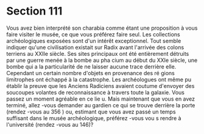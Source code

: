 # Section 111

Vous avez bien interprété son charabia comme étant une
proposition à vous faire visiter le musée, ce que vous préférez
faire seul. Les collections archéologiques exposées sont d'un
intérêt exceptionnel. Tout semble indiquer qu'une civilisation
existait sur Radix avant l'arrivée des colons terriens au XXIIe
siècle. Ses sites principaux ont été entièrement détruits par une
guerre menée à la bombe au pha cium au début du  XXIe siècle,
une bombe qui a la particularité de ne laisser aucune trace
derrière elle. Cependant un certain nombre d'objets en
provenance des ré gions limitrophes ont échappé à la catastrophe.
Les archéologues ont même pu établir la preuve que les Anciens
Radiciens avaient coutume d'envoyer des soucoupes volantes de
reconnaissance à travers toute la galaxie. Vous passez un
moment agréable en ce lie u. Mais maintenant que vous en avez
terminé, allez -vous demander au gardien ce qui se trouve
derrière la porte (rendez -vous au 356 ) ou, estimant que vous
avez passé un temps suffisant dans le musée archéologique,
préférez -vous vou s rendre à l'université (rendez -vous au 146)?